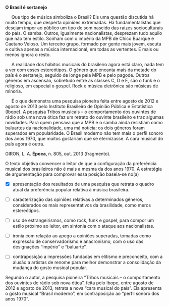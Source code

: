 

**O Brasil é sertanejo**

     Que tipo de música simboliza o Brasil? Eis uma questão discutida há muito tempo, que desperta opiniões extremadas. Há fundamentalistas que desejam impor ao público um tipo de som nascido das raízes socioculturais do país. O samba. Outros, igualmente nacionalistas, desprezam tudo aquilo que não tem estilo. Sonham com o império da MPB de Chico Buarque e Caetano Veloso. Um terceiro grupo, formado por gente mais jovem, escuta e cultiva apenas a música internacional, em todas as vertentes. E mais ou menos ignora o resto.

     A realidade dos hábitos musicais do brasileiro agora está claro, nada tem a ver com esses estereótipos. O gênero que encanta mais da metade do país é o sertanejo, seguido de longe pela MPB e pelo pagode. Outros gêneros em ascensão, sobretudo entre as classes C, D e E, são o funk e o religioso, em especial o gospel. Rock e música eletrônica são músicas de minoria.

     É o que demonstra uma pesquisa pioneira feita entre agosto de 2012 e agosto de 2013 pelo Instituto Brasileiro de Opinião Pública e Estatística (Ibope). A pesquisa Tribos musicais – o comportamento dos ouvintes de rádio sob uma nova ótica faz um retrato do ouvinte brasileiro e traz algumas novidades. Para quem pensava que a MPB e o samba ainda resistiam como baluartes da nacionalidade, uma má notícia: os dois gêneros foram superados em popularidade. O Brasil moderno não tem mais o perfil sonoro dos anos 1970, que muitos gostariam que se eternizasse. A cara musical do país agora é outra.

GIRON, L. A. **Época**, n. 805, out. 2013 (fragmento).

O texto objetiva convencer o leitor de que a configuração da preferência musical dos brasileiros não é mais a mesma da dos anos 1970. A estratégia de argumentação para comprovar essa posição baseia-se no(a)



- [x] apresentação dos resultados de uma pesquisa que retrata o quadro atual da preferência popular relativa à música brasileira.
- [ ] caracterização das opiniões relativas a determinados gêneros, considerados os mais representativos da brasilidade, como meros estereótipos.
- [ ] uso de estrangeirismos, como rock, funk e gospel, para compor um estilo próximo ao leitor, em sintonia com o ataque aos nacionalistas.
- [ ] ironia com relação ao apego a opiniões superadas, tomadas como expressão de conservadorismo e anacronismo, com o uso das designações “império” e “baluarte”.
- [ ] contraposição a impressões fundadas em elitismo e preconceito, com a alusão a artistas de renome para melhor demonstrar a consolidação da mudança do gosto musical popular.


Segundo o autor, a pesquisa pioneira “Tribos musicais – o comportamento dos ouvintes de rádio sob nova ótica”, feita pelo Ibope, entre agosto de 2012 e agosto de 2013, retrata a nova “cara musical do país”. Ela apresenta o gosto musical “Brasil moderno”, em contraposição ao “perfil sonoro dos anos 1970”.
